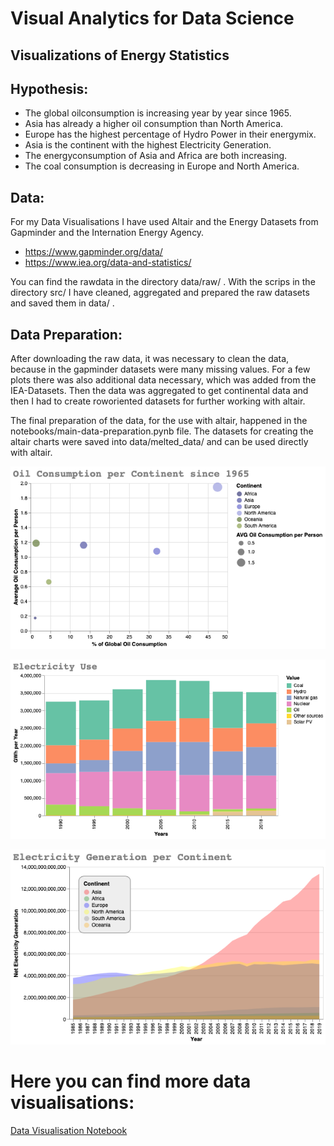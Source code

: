 # Visual Analytics for Data Science
## Visualizations of Energy Statistics

## Hypothesis:
- The global oilconsumption is increasing year by year since 1965.
- Asia has already a higher oil consumption than North America.
- Europe has the highest percentage of Hydro Power in their energymix.
- Asia is the continent with the highest Electricity Generation.
- The energyconsumption of Asia and Africa are both increasing.
- The coal consumption is decreasing in Europe and North America.

## Data:

For my Data Visualisations I have used Altair and the Energy Datasets from Gapminder and the Internation Energy Agency.
- https://www.gapminder.org/data/
- https://www.iea.org/data-and-statistics/

You can find the rawdata in the directory data/raw/ . 
With the scrips in the directory src/ I have cleaned, aggregated and prepared the raw datasets and saved them in data/ .

## Data Preparation:

After downloading the raw data, it was necessary to clean the data, because in the gapminder datasets were many missing values. For a few plots there was also additional data necessary, which was added from the IEA-Datasets. Then the data was aggregated to get continental data and then I had to create roworiented datasets for further working with altair.

The final preparation of the data, for the use with altair, happened in the notebooks/main-data-preparation.pynb file. The datasets for creating the altair charts were saved into data/melted_data/  and can be used directly with altair.



![Oil Consumption per Continent](img/Oil_Cons_global.png)



![Energymix per Continent](img/energy_mix.png)



![Global Electricity Generation](img/electricity_generation_global.png)

# Here you can find more data visualisations:

  [Data Visualisation Notebook](https://github.com/RetoHe/visual-analytics-energy-data/blob/main/notebooks/Energy-Data-Visualizations.ipynb)
